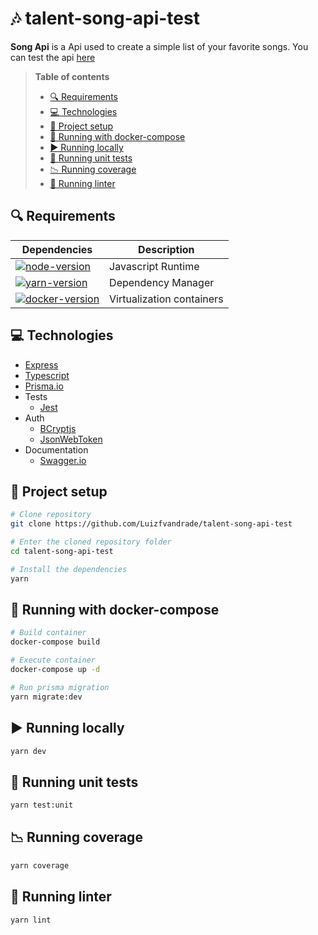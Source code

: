 # 🎶 talent-song-api-test

**Song Api** is a Api used to create a simple list of your favorite songs. You can test the api [here](https://talent-song-api-test.herokuapp.com/api-docs)

> **Table of contents**
> - [🔍 Requirements](#requirements)
> - [💻 Technologies](#technologies)
> - [🔨 Project setup](#project-setup)
> - [🐳 Running with docker-compose](#running-docker-compose)
> - [▶️ Running locally](#running-locally)
> - [🧪️ Running unit tests](#running-tests)
> - [📉 Running coverage](#running-coverage)
> - [💅 Running linter](#running-linter)


## <a name="requirements"></a> 🔍 Requirements
| Dependencies                                 | Description               |
| -------------------------------------------- | ------------------------- |
| [![node-version]][node-download]             | Javascript Runtime        |
| [![yarn-version]][yarn-download]             | Dependency Manager        |
| [![docker-version]][docker-download]         | Virtualization containers |


## <a name="technologies"></a> 💻 Technologies

- [Express](https://expressjs.com/pt-br/)
- [Typescript](https://www.typescriptlang.org/)
- [Prisma.io](https://www.prisma.io/)
- Tests
  - [Jest](https://jestjs.io/pt-BR/)
- Auth
  - [BCryptjs](https://www.npmjs.com/package/bcrypt)
  - [JsonWebToken](www.npmjs.com/package/jsonwebtoken)
- Documentation
  - [Swagger.io](https://swagger.io/docs/)


## <a name="project-setup"></a> 🔨 Project setup

```bash
# Clone repository
git clone https://github.com/Luizfvandrade/talent-song-api-test

# Enter the cloned repository folder
cd talent-song-api-test

# Install the dependencies
yarn
```


## <a name="running-docker-compose"></a> 🐳 Running with docker-compose
```bash
# Build container
docker-compose build

# Execute container
docker-compose up -d

# Run prisma migration
yarn migrate:dev
```


## <a name="running-locally"></a> ▶️ Running locally

```bash
yarn dev
```


## <a name="running-tests"></a> 🧪️ Running unit tests

```bash
yarn test:unit
```

## <a name="running-coverage"></a> 📉 Running coverage

```bash
yarn coverage
```

## <a name="running-linter"></a> 💅 Running linter

```bash
yarn lint
```


[node-download]: https://nodejs.org/download/release/v14.14.0/
[yarn-download]: https://classic.yarnpkg.com/lang/en/docs/install#windows-stable
[docker-download]: https://docs.docker.com/engine/install/
[node-version]: https://img.shields.io/badge/node-latest-blue
[yarn-version]: https://img.shields.io/badge/yarn-latest-blue
[docker-version]: https://img.shields.io/badge/docker-v14.x.x-blue
